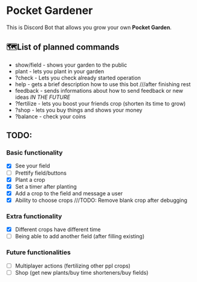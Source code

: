 # Pocket Gardener

This is Discord Bot that allows you grow your own **Pocket Garden**.

## 🗺️List of planned commands

- show/field - shows your garden to the public
- plant - lets you plant in your garden
- ?check - Lets you check already started operation
- help - gets a brief description how to use this bot ///after finishing rest
- feedback - sends informations about how to send feedback or new ideas
*IN THE FUTURE*
- ?fertilize - lets you boost your friends crop (shorten its time to grow)
- ?shop - lets you buy things and shows your money
- ?balance - check your coins

## TODO:

### Basic functionality
- [X] See your field
- [ ] Prettify field/buttons
- [X] Plant a crop
- [X] Set a timer after planting
- [X] Add a crop to the field and message a user
- [x] Ability to choose crops ///TODO: Remove blank crop after debugging
### Extra functionality
- [X] Different crops have different time
- [ ] Being able to add another field (after filling existing)
### Future functionalities
- [ ] Multiplayer actions (fertilizing other ppl crops)
- [ ] Shop (get new plants/buy time shorteners/buy fields)